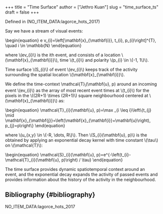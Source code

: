+++
title = "Time Surface"
author = ["Jethro Kuan"]
slug = "time_surface_ts"
draft = false
+++

Defined in (NO_ITEM_DATA:lagorce_hots_2017)

Say we have a stream of visual events:

\begin{equation}
e v\_{i}=\left[\mathbf{x}\_{\mathbf{i}}, t\_{i}, p\_{i}\right]^{T}, \quad i \in \mathbb{N}
\end{equation}

where \\(ev\_{i}\\) is the ith event, and consists of a location \\(\mathbf{x}\_{\mathbf{i}}\\), time \\(t\_{i}\\) and polarity \\(p\_{i} \in \\{-1, 1\\}\\).

Time surface \\(S\_{i}\\) of event \\(ev\_{i}\\) keeps track of the activity surrounding the spatial location \\(\mathbf{x}\_{\mathbf{i}}\\).

We define the time-context \mathcal{T}<sub>i</sub>(\mathbf{u}, p) around an incoming event \\(ev\_{i}\\) as the array of most recent event times at \\(t\_{i}\\) for the pixels in the \\((2R+1) \times (2R+1)\\) square neighbourhood centered at \\(\mathbf{x}\_{\mathbf{i}}\\) as:

\begin{equation}
\mathcal{T}\_{i}(\mathbf{u}, p)=\max \_{i \leq i}\left\\{t\_{j} \mid \mathbf{x}\_{\mathbf{j}}=\left(\mathbf{x}\_{\mathbf{i}}+\mathbf{u}\right), p\_{j}=p\right\\}
\end{equation}

where \\(u\_{x,y} \in \\{-R, \dots, R\\}\\). Then \\(S\_{i}(\mathbf{u}, p)\\) is the obtained by applying an exponential decay kernel with time constant \\(\tau\\) on \\(\mathcal{T}\\):

\begin{equation}
\mathcal{S}\_{i}(\mathbf{u}, p)=e^{-\left(t\_{i}-\mathcal{T}\_{i}(\mathbf{u}, p)\right) / \tau}
\end{equation}

The time surface provides dynamic spatiotemporal context around an event, and the exponential decay expands the activity of passed events and provides information about the history of the activity in the neighbourhood.

## Bibliography {#bibliography}

NO_ITEM_DATA:lagorce_hots_2017
